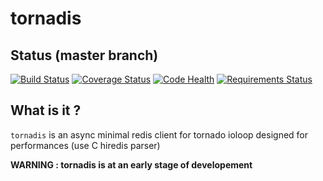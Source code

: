 # tornadis

## Status (master branch)

[![Build Status](https://travis-ci.org/thefab/tornadis.png)](https://travis-ci.org/thefab/tornadis)
[![Coverage Status](https://coveralls.io/repos/thefab/tornadis/badge.png)](https://coveralls.io/r/thefab/tornadis)
[![Code Health](https://landscape.io/github/thefab/tornadis/master/landscape.png)](https://landscape.io/github/thefab/tornadis/master)
[![Requirements Status](https://requires.io/github/thefab/tornadis/requirements.png?branch=master)](https://requires.io/github/thefab/tornadis/requirements/?branch=master)

## What is it ?

`tornadis` is an async minimal redis client for tornado ioloop designed for performances (use C hiredis parser) 

**WARNING : tornadis is at an early stage of developement**
